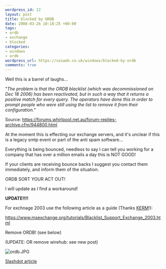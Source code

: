 ```yaml
--- 
wordpress_id: 22
layout: post
title: blocked by ORDB
date: 2008-03-26 10:18:25 +00:00
tags: 
- ordb
- exchange
- blocked
categories: 
- windows
- ordb
wordpress_url: https://saiweb.co.uk/windows/blocked-by-ordb
comments: true
---
```

<p>Well this is a barrel of laughs...</p>
<p>"<em>The problem is that the ORDB blacklist (which was decommissioned on Dec 18 2006) has been reactivated, but in such a way that it returns a positive match for every query. The operators have done this in order to prompt people who were still using the list to remove it from their configuration.</em>"</p>
<p>Source: <a href="https://forums.whirlpool.net.au/forum-replies-archive.cfm/944800.html">https://forums.whirlpool.net.au/forum-replies-archive.cfm/944800.html</a></p>
<p>At the moment this is effecting our exchange servers, and it's unclear if this is a legacy smtp event or part of the anti spam software...</p>
<p>Everything is being bounced, needless to say I can tell you working for a company that has over a million emails a day this is NOT GOOD!</p>
<p>If your clients are receiving bounce backs I suggest you contact them immediately, and inform them of the situation.</p>
<p>ORDB SORT YOUR ACT OUT!</p>
<p>I will update as I find a workaround!</p>
<p><strong>UPDATE!!!!</strong></p>
<p>For exchnage 2003 use the following article as a guide (Thanks <a href="https://www.absolutech.co.uk/">KERM</a>!):</p>
<p><a href="https://www.msexchange.org/tutorials/Blacklist_Support_Exchange_2003.html">https://www.msexchange.org/tutorials/Blacklist_Support_Exchange_2003.html </a></p>
<p>Remove ORDB! (see below)</p>
<p>(UPDATE: OR remove wirehub: see new post)</p>
<p><img src="https://blog.oneiroi.co.uk/uploads/2008/03/ordb.JPG" alt="ordb.JPG" /></p>

<a href="https://it.slashdot.org/article.pl?sid=08/03/25/2124224">Slashdot article</a>
